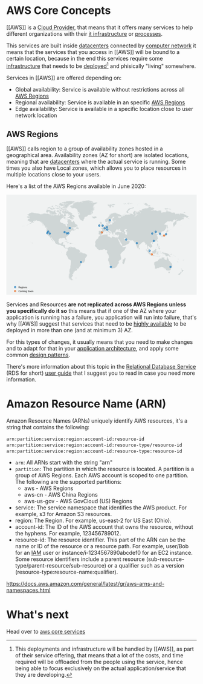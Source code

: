 # AWS Core Concepts
[[AWS]] is a [Cloud Provider][0], that means that it offers many services to help different organizations with their [it infrastructure][1] or [processes][2].

This services are built inside [datacenters][3] connected by [computer network][4] it means that the services that you access in [[AWS]] will be bound to a certain location, because in the end this services require some [infrastructure][1] that needs to be [deployed][4][^1] and phisically "living" somewhere.

Services in [[AWS]] are offered depending on:
- Global availability: Service is available without restrictions across all [AWS Regions](#AWS-Regions)
- Regional availability: Service is available in an specific [AWS Regions](#AWS-Regions)
- Edge availability: Service is available in a specific location close to user network location


## AWS Regions
[[AWS]] calls region to a group of availability zones hosted in a geographical area. Availability zones (AZ for short) are isolated locations, meaning that are [datacenters][3] where the actual service is running. Some times you also have Local zones, which allows you to place resources in multiple locations close to your users.

Here's a list of the AWS Regions available in June 2020:

[![aws regions](img/aws_regions.png)][6]

Services and Resources **are not replicated across AWS Regions unless you specifically do it so** this means that if one of the AZ where your application is running has a failure, you application will run into failure, that's why [[AWS]] suggest that services that need to be [highly available][7] to be deployed in more than one (and at minimum 3) AZ.

For this types of changes, it usually means that you need to make changes and to adapt for that in your [application architecture][8], and apply some common [design patterns][9].

There's more information about this topic in the [Relational Database Service][10] (RDS for short) [user guide][11] that I suggest you to read in case you need more information.

# Amazon Resource Name (ARN)
Amazon Resource Names (ARNs) uniquely identify AWS resources, it's a string that contains the following:

```text
arn:partition:service:region:account-id:resource-id
arn:partition:service:region:account-id:resource-type/resource-id
arn:partition:service:region:account-id:resource-type:resource-id
```

* `arn`: All ARNs start with the string "arn"
* `partition`: The partition in which the resource is located. A partition is a group of AWS Regions. Each AWS account is scoped to one partition. The following are the supported partitions:
	*	aws - AWS Regions
	* aws-cn - AWS China Regions
	* aws-us-gov - AWS GovCloud (US) Regions
* service: The service namespace that identifies the AWS product. For example, s3 for Amazon S3 resources.
* region: The Region. For example, us-east-2 for US East (Ohio).
* account-id: The ID of the AWS account that owns the resource, without the hyphens. For example, 123456789012.
* resource-id: The resource identifier. This part of the ARN can be the name or ID of the resource or a resource path. For example, user/Bob for an [IAM][13] user or instance/i-1234567890abcdef0 for an EC2 instance. Some resource identifiers include a parent resource (sub-resource-type/parent-resource/sub-resource) or a qualifier such as a version (resource-type:resource-name:qualifier).



https://docs.aws.amazon.com/general/latest/gr/aws-arns-and-namespaces.html

# What's next
Head over to [aws core services][12]

[0]: basic_concepts/cloud/index.md
[1]: basic_concepts/infrastructure.md
[2]: basic_concepts/it_processes.md
[3]: basic_concepts/datacenters.md
[4]: basic_concepts/network/index.md
[5]: basic_concepts/deployment.md
[6]: https://aws.amazon.com/about-aws/global-infrastructure/
[7]: basic_concepts/high_availability.md
[8]: basic_concepts/architecture.md
[9]: basic_concepts/design_patterns.md
[10]: database/RDS.md
[11]: https://docs.aws.amazon.com/AmazonRDS/latest/UserGuide/Concepts.RegionsAndAvailabilityZones.html
[12]: aws_core_services.md
[13]: security_identity_and_compliance/IAM.md
[^1]: This deployments and infrastructure will be handled by [[AWS]], as part of their service offering, that means that a lot of the costs, and time required will be offloaded from the people using the service, hence being able to focus exclusively on the actual application/service that they are developing.

